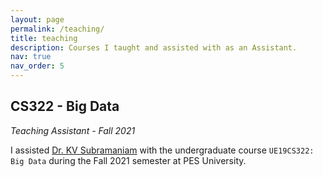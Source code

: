 ```yaml
---
layout: page
permalink: /teaching/
title: teaching
description: Courses I taught and assisted with as an Assistant.
nav: true
nav_order: 5
---
```

## CS322 - Big Data
*Teaching Assistant - Fall 2021*

I assisted [Dr. KV Subramaniam](https://www.linkedin.com/in/kalsubra/) with the undergraduate course `UE19CS322: Big Data` during the Fall 2021 semester at PES University.

<!-- For now, this page is assumed to be a static description of your courses. You can convert it to a collection similar to `_projects/` so that you can have a dedicated page for each course.

Organize your courses by years, topics, or universities, however you like! -->
